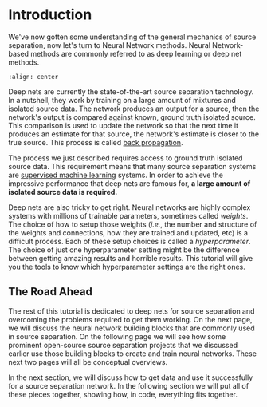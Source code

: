 Introduction
============


We've now gotten some understanding of the general mechanics of source separation,
now let's turn to Neural Network methods. Neural Network-based methods are
commonly referred to as deep learning or deep net methods.

```{image} ../images/data/source_separation_training.png
:align: center
```

Deep nets are currently the state-of-the-art source separation technology.
In a nutshell, they work by training on a large amount of mixtures and
isolated source data. The network produces an output for a source, then
the network's output is compared against known, ground truth isolated source.
This comparison is used to update the network so that the next time
it produces an estimate for that source, the network's estimate is
closer to the true source. This process is called
[back propagation](https://en.wikipedia.org/wiki/Backpropagation).

The process we just described requires access to ground truth isolated
source data. This requirement means that many source separation systems are
[supervised machine learning](https://en.wikipedia.org/wiki/Supervised_learning)
systems. In order to achieve the impressive performance that deep nets
are famous for, **a large amount of isolated source data is required.**

Deep nets are also tricky to get right. Neural networks are highly
complex systems with millions of trainable parameters, sometimes
called _weights_. The choice of how to setup those weights
(_i.e._, the number and structure of the weights and connections, how
they are trained and updated, etc) is a difficult process. Each
of these setup choices is called a _hyperparameter_. The choice of
just one hyperparameter setting might be the difference between
getting amazing results and horrible results. This tutorial will
give you the tools to know which hyperparameter settings are the
right ones.


## The Road Ahead

The rest of this tutorial is dedicated to deep nets for source separation
and overcoming the problems required to get them working. On the next page,
we will discuss the neural network building blocks that are commonly used
in source separation. On the following page we will see how some prominent
open-source source separation projects that we discussed earlier use those
building blocks to create and train neural networks. These next two pages
will all be conceptual overviews.

In the next section, we will discuss how to get data and use it 
successfully for a source separation network. In the following section
we will put all of these pieces together, showing how, in code, everything
fits together.